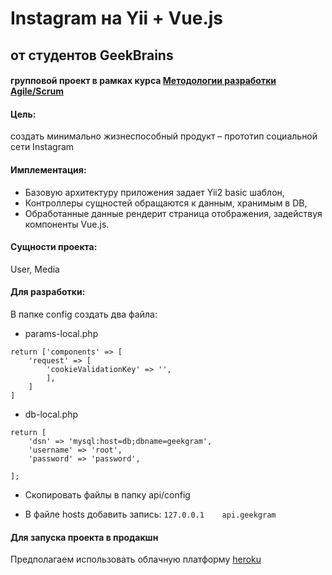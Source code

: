 # Instagram на Yii + Vue.js 
## от студентов GeekBrains
#### групповой проект в рамках курса [Методологии разработки Agile/Scrum](https://geekbrains.ru/lessons/60303)

#### Цель:
создать минимально жизнеспособный продукт – прототип социальной сети Instagram 

#### Имплементация:
- Базовую архитектуру приложения задает Yii2 basic шаблон,
- Контроллеры сущностей обращаются к данным, хранимым в DB,
- Обработанные данные рендерит страница отображения, задействуя компоненты Vue.js.

#### Сущности проекта:
User, Media


#### Для разработки:
В папке config создать два файла: 

* params-local.php
```
return ['components' => [
    'request' => [
        'cookieValidationKey' => '',
        ],
    ]
]
```

* db-local.php
```
return [
    'dsn' => 'mysql:host=db;dbname=geekgram',
    'username' => 'root',
    'password' => 'password',
    
];
```

* Скопировать файлы в папку api/config

* В файле hosts добавить запись:
```127.0.0.1    api.geekgram```

#### Для запуска проекта в продакшн
Предполагаем использовать облачную платформу [heroku](https://www.heroku.com/)
